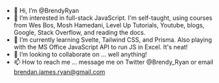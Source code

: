 - 👋 Hi, I’m @BrendyRyan
- 👀 I’m interested in full-stack JavaScript. I'm self-taught, using courses from Wes Bos, Mosh Hamedani, Level Up Tutorials, Youtube, blogs, Google, Stack Overflow, and reading the docs.
- 🌱 I’m currently learning Svelte, Tailwind CSS, and Prisma. Also playing with the MS Office JavaScript API to run JS in Excel. It's neat!
- 💞️ I’m looking to collaborate on ... well anything!
- 📫 How to reach me ... message me on Twitter @Brendy_Ryan or email brendan.james.ryan@gmail.com

<!---
BrendyRyan/BrendyRyan is a ✨ special ✨ repository because its `README.md` (this file) appears on your GitHub profile.
You can click the Preview link to take a look at your changes.
--->
